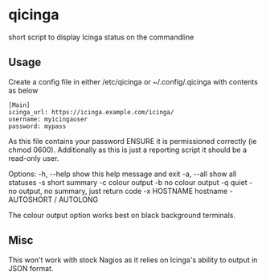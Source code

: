 qicinga
=======

short script to display Icinga status on the commandline

Usage
-----

Create a config file in either /etc/qicinga or ~/.config/.qicinga with contents as below

    [Main]
    icinga_url: https://icinga.example.com/icinga/
    username: myicingauser
    password: mypass

As this file contains your password ENSURE it is permissioned correctly (ie chmod 0600).
Additionally as this is just a reporting script it should be a read-only user.

Options:
    -h, --help   show this help message and exit
    -a, --all    show all statuses
	-s           short summary
	-c           colour output
	-b           no colour output
	-q           quiet - no output, no summary, just return code
	-x HOSTNAME  hostname - AUTOSHORT / AUTOLONG
			  

The colour output option works best on black background terminals.

Misc
----

This won't work with stock Nagios as it relies on Icinga's ability to output in JSON format.
